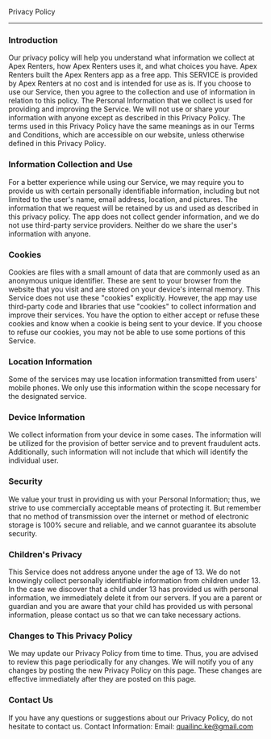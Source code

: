 Privacy Policy

----------------

### Introduction
Our privacy policy will help you understand what information we collect at Apex Renters, how Apex Renters uses it, and what choices you have. Apex Renters built the Apex Renters app as a free app. This SERVICE is provided by Apex Renters at no cost and is intended for use as is. If you choose to use our Service, then you agree to the collection and use of information in relation to this policy. The Personal Information that we collect is used for providing and improving the Service. We will not use or share your information with anyone except as described in this Privacy Policy. The terms used in this Privacy Policy have the same meanings as in our Terms and Conditions, which are accessible on our website, unless otherwise defined in this Privacy Policy.

### Information Collection and Use
For a better experience while using our Service, we may require you to provide us with certain personally identifiable information, including but not limited to the user's name, email address, location, and pictures. The information that we request will be retained by us and used as described in this privacy policy. The app does not collect gender information, and we do not use third-party service providers. Neither do we share the user's information with anyone.

### Cookies
Cookies are files with a small amount of data that are commonly used as an anonymous unique identifier. These are sent to your browser from the website that you visit and are stored on your device's internal memory. This Service does not use these "cookies" explicitly. However, the app may use third-party code and libraries that use "cookies" to collect information and improve their services. You have the option to either accept or refuse these cookies and know when a cookie is being sent to your device. If you choose to refuse our cookies, you may not be able to use some portions of this Service.

### Location Information
Some of the services may use location information transmitted from users' mobile phones. We only use this information within the scope necessary for the designated service.

### Device Information
We collect information from your device in some cases. The information will be utilized for the provision of better service and to prevent fraudulent acts. Additionally, such information will not include that which will identify the individual user.

### Security
We value your trust in providing us with your Personal Information; thus, we strive to use commercially acceptable means of protecting it. But remember that no method of transmission over the internet or method of electronic storage is 100% secure and reliable, and we cannot guarantee its absolute security.

### Children's Privacy
This Service does not address anyone under the age of 13. We do not knowingly collect personally identifiable information from children under 13. In the case we discover that a child under 13 has provided us with personal information, we immediately delete it from our servers. If you are a parent or guardian and you are aware that your child has provided us with personal information, please contact us so that we can take necessary actions.

### Changes to This Privacy Policy
We may update our Privacy Policy from time to time. Thus, you are advised to review this page periodically for any changes. We will notify you of any changes by posting the new Privacy Policy on this page. These changes are effective immediately after they are posted on this page.

### Contact Us
If you have any questions or suggestions about our Privacy Policy, do not hesitate to contact us.
Contact Information:
Email: quailinc.ke@gmail.com
